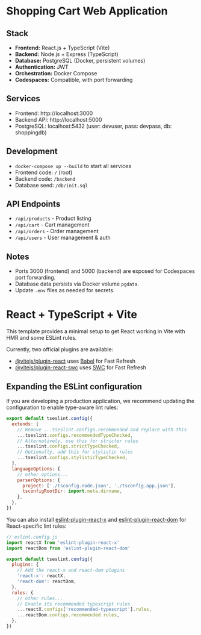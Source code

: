 # Shopping Cart Web Application

## Stack
- **Frontend:** React.js + TypeScript (Vite)
- **Backend:** Node.js + Express (TypeScript)
- **Database:** PostgreSQL (Docker, persistent volumes)
- **Authentication:** JWT
- **Orchestration:** Docker Compose
- **Codespaces:** Compatible, with port forwarding

## Services
- Frontend: http://localhost:3000
- Backend API: http://localhost:5000
- PostgreSQL: localhost:5432 (user: devuser, pass: devpass, db: shoppingdb)

## Development
- `docker-compose up --build` to start all services
- Frontend code: `/` (root)
- Backend code: `/backend`
- Database seed: `/db/init.sql`

## API Endpoints
- `/api/products` - Product listing
- `/api/cart` - Cart management
- `/api/orders` - Order management
- `/api/users` - User management & auth

## Notes
- Ports 3000 (frontend) and 5000 (backend) are exposed for Codespaces port forwarding.
- Database data persists via Docker volume `pgdata`.
- Update `.env` files as needed for secrets.

# React + TypeScript + Vite

This template provides a minimal setup to get React working in Vite with HMR and some ESLint rules.

Currently, two official plugins are available:

- [@vitejs/plugin-react](https://github.com/vitejs/vite-plugin-react/blob/main/packages/plugin-react) uses [Babel](https://babeljs.io/) for Fast Refresh
- [@vitejs/plugin-react-swc](https://github.com/vitejs/vite-plugin-react/blob/main/packages/plugin-react-swc) uses [SWC](https://swc.rs/) for Fast Refresh

## Expanding the ESLint configuration

If you are developing a production application, we recommend updating the configuration to enable type-aware lint rules:

```js
export default tseslint.config({
  extends: [
    // Remove ...tseslint.configs.recommended and replace with this
    ...tseslint.configs.recommendedTypeChecked,
    // Alternatively, use this for stricter rules
    ...tseslint.configs.strictTypeChecked,
    // Optionally, add this for stylistic rules
    ...tseslint.configs.stylisticTypeChecked,
  ],
  languageOptions: {
    // other options...
    parserOptions: {
      project: ['./tsconfig.node.json', './tsconfig.app.json'],
      tsconfigRootDir: import.meta.dirname,
    },
  },
})
```

You can also install [eslint-plugin-react-x](https://github.com/Rel1cx/eslint-react/tree/main/packages/plugins/eslint-plugin-react-x) and [eslint-plugin-react-dom](https://github.com/Rel1cx/eslint-react/tree/main/packages/plugins/eslint-plugin-react-dom) for React-specific lint rules:

```js
// eslint.config.js
import reactX from 'eslint-plugin-react-x'
import reactDom from 'eslint-plugin-react-dom'

export default tseslint.config({
  plugins: {
    // Add the react-x and react-dom plugins
    'react-x': reactX,
    'react-dom': reactDom,
  },
  rules: {
    // other rules...
    // Enable its recommended typescript rules
    ...reactX.configs['recommended-typescript'].rules,
    ...reactDom.configs.recommended.rules,
  },
})
```
